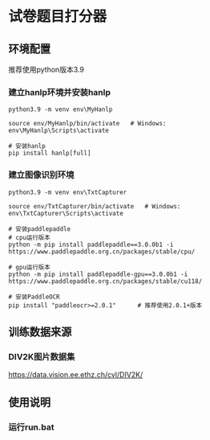 # 试卷题目打分器

## 环境配置

推荐使用python版本3.9

### 建立hanlp环境并安装hanlp
```
python3.9 -m venv env\MyHanlp

source env/MyHanlp/bin/activate   # Windows: env\MyHanlp\Scripts\activate

# 安装hanlp
pip install hanlp[full]
```
### 建立图像识别环境
```
python3.9 -m venv env\TxtCapturer

source env/TxtCapturer/bin/activate   # Windows: env\TxtCapturer\Scripts\activate

# 安装paddlepaddle
# cpu运行版本
python -m pip install paddlepaddle==3.0.0b1 -i https://www.paddlepaddle.org.cn/packages/stable/cpu/

# gpu运行版本
python -m pip install paddlepaddle-gpu==3.0.0b1 -i https://www.paddlepaddle.org.cn/packages/stable/cu118/

# 安装PaddleOCR
pip install "paddleocr>=2.0.1"      # 推荐使用2.0.1+版本

```
## 训练数据来源

### DIV2K图片数据集
https://data.vision.ee.ethz.ch/cvl/DIV2K/


## 使用说明

### 运行run.bat